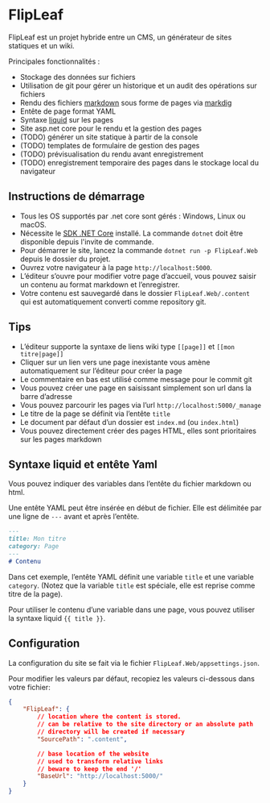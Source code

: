 # FlipLeaf

FlipLeaf est un projet hybride entre un CMS, un générateur de sites statiques et un wiki.

Principales fonctionnalités :

* Stockage des données sur fichiers
* Utilisation de git pour gérer un historique et un audit des opérations sur fichiers
* Rendu des fichiers [markdown](https://fr.wikipedia.org/wiki/Markdown) sous forme de pages via [markdig](https://github.com/lunet-io/markdig)
* Entête de page format YAML
* Syntaxe [liquid](https://shopify.github.io/liquid/) sur les pages
* Site asp.net core pour le rendu et la gestion des pages
* (TODO) générer un site statique à partir de la console
* (TODO) templates de formulaire de gestion des pages
* (TODO) prévisualisation du rendu avant enregistrement
* (TODO) enregistrement temporaire des pages dans le stockage local du navigateur

## Instructions de démarrage

* Tous les OS supportés par .net core sont gérés : Windows, Linux ou macOS.
* Nécessite le [SDK .NET Core](https://dotnet.microsoft.com/download) installé.
  La commande `dotnet` doit être disponible depuis l'invite de commande.
* Pour démarrer le site, lancez la commande `dotnet run -p FlipLeaf.Web` depuis le dossier du projet.
* Ouvrez votre navigateur à la page `http://localhost:5000`.
* L’éditeur s’ouvre pour modifier votre page d’accueil, vous pouvez saisir un contenu au format markdown et l’enregistrer.
* Votre contenu est sauvegardé dans le dossier `FlipLeaf.Web/.content` qui est automatiquement converti comme repository git.

## Tips

* L’éditeur supporte la syntaxe de liens wiki type `[[page]]` et `[[mon titre|page]]`
* Cliquer sur un lien vers une page inexistante vous amène automatiquement sur l’éditeur pour créer la page
* Le commentaire en bas est utilisé comme message pour le commit git
* Vous pouvez créer une page en saisissant simplement son url dans la barre d’adresse
* Vous pouvez parcourir les pages via l’url `http://localhost:5000/_manage`
* Le titre de la page se définit via l’entête `title`
* Le document par défaut d’un dossier est `index.md` (ou `index.html`)
* Vous pouvez directement créer des pages HTML, elles sont prioritaires sur les pages markdown

## Syntaxe liquid et entête Yaml

Vous pouvez indiquer des variables dans l’entête du fichier markdown ou html.

Une entête YAML peut être insérée en début de fichier.
Elle est délimitée par une ligne de `---` avant et après l’entête.

```md
---
title: Mon titre
category: Page
---
# Contenu
```

Dans cet exemple, l’entête YAML définit une variable `title` et une variable `category`.
(Notez que la variable `title` est spéciale, elle est reprise comme titre de la page).

Pour utiliser le contenu d’une variable dans une page, vous pouvez utiliser la syntaxe liquid `{{ title }}`.

## Configuration

La configuration du site se fait via le fichier `FlipLeaf.Web/appsettings.json`.

Pour modifier les valeurs par défaut, recopiez les valeurs ci-dessous dans votre fichier:

```json
{
    "FlipLeaf": {
        // location where the content is stored.
        // can be relative to the site directory or an absolute path
        // directory will be created if necessary
        "SourcePath": ".content",

        // base location of the website
        // used to transform relative links
        // beware to keep the end '/' 
        "BaseUrl": "http://localhost:5000/"
    }
}

```

